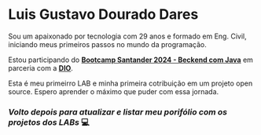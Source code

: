 
# **Luis Gustavo Dourado Dares**

Sou um apaixonado por tecnologia com 29 anos e
formado em Eng. Civil, iniciando meus primeiros passos no mundo da programação.

Estou participando do **[Bootcamp Santander 2024 - Beckend com Java](https://app.santanderopenacademy.com/pt-BR/program/santander-bootcamp-2024)** em parceria com a **[DIO](https://web.dio.me/home)**.

Esta é meu primeirro LAB e minha primeira cotribuição em um projeto open source. Espero aprender o máximo que puder com essa jornada.

### *Volto depois para atualizar e listar meu porifólio com os projetos dos LABs* 💻